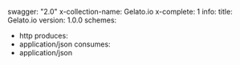 swagger: "2.0"
x-collection-name: Gelato.io
x-complete: 1
info:
  title: Gelato.io
  version: 1.0.0
schemes:
- http
produces:
- application/json
consumes:
- application/json